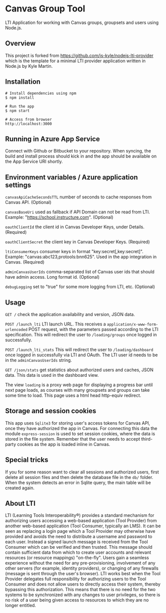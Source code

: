 # Canvas Group Tool

LTI Application for working with Canvas groups, groupsets and users using Node.js.


## Overview

This project is forked from https://github.com/js-kyle/nodejs-lti-provider which is the template for a minimal LTI provider
application written in Node.js by Kyle Martin.


## Installation

```
# Install dependencies using npm
$ npm install

# Run the app
$ npm start

# Access from browser
http://localhost:3000
```

## Running in Azure App Service

Connect with Github or Bitbucket to your repository. When syncing, the build and install process should kick in and the app should be
available on the App Service URI shortly.


## Environment variables / Azure application settings

`canvasApiCacheSecondsTTL` number of seconds to cache responses from Canvas API. (Optional)

`canvasBaseUri` used as fallback if API Domain can not be read from LTI. Example: "https://school.instructure.com". (Optional)

`oauthClientId` the client id in Canvas Developer Keys, under Details. (Required)

`oauthClientSecret` the client key in Canvas Developer Keys. (Required)

`ltiConsumerKeys` consumer keys in format "key:secret[,key:secret]". Example: "canvas:abc123,protools:bnn625". Used in the app integration in Canvas. (Required)

`adminCanvasUserIds` comma-separated list of Canvas user ids that should have admin access. Long format id. (Optional)

`debugLogging` set to "true" for some more logging from LTI, etc. (Optional)


## Usage

`GET /` check the application availability and version, JSON data.

`POST /launch_lti` LTI launch URL. This receives a `application/x-www-form-urlencoded` POST request, with the parameters passed according to the LTI specification. This will redirect the user to `/loading/groups` once logged in successfully.

`POST /launch_lti_stats` This will redirect the user to `/loading/dashboard` once logged in successfully via LTI and OAuth. The LTI user id needs to be in the `adminCanvasUserIds` string.

`GET /json/stats` get statistics about authorized users and caches, JSON data. This data is used in the dashboard view.

The view `loading` is a proxy web page for displaying a progress bar until next page loads, as courses with many groupsets and groups can take some time to load. This page uses a html head http-equiv redirect.


## Storage and session cookies

This app uses `Sqlite3` for storing user's access tokens for Canvas API, once they have authorized the app in Canvas. For connecting this
data the module `express-session` is used to set session cookies, where the data is stored in the file system. Remember that the user needs 
to accept third-party cookies as the app is loaded inline in Canvas.


## Special tricks

If you for some reason want to clear all sessions and authorized users, first delete all session files and then delete the database file
in the `db/` folder. When the system detects an error in Sqlite query, the main table will be created again.


## About LTI

LTI (Learning Tools Interoperability®) provides a standard mechanism for authorizing users accessing a web-based application (Tool Provider) from another web-based application (Tool Consumer, typically an LMS). It can be seen as replacing a login page which a Tool Provider may otherwise have provided and avoids the need to distribute a username and password to each user. Instead a signed launch message is received from the Tool Consumer which can be verified and then trusted. This message should contain sufficient data from which to create user accounts and relevant resources (or resource mappings) "on-the-fly". Users gain a seamless experience without the need for any pre-provisioning, involvement of any other servers (for example, identity providers), or changing of any firewalls (message is sent through the user's browser). LTI works best when the Tool Provider delegates full responsibility for authorizing users to the Tool Consumer and does not allow users to directly access their system, thereby bypassing this authorization. This means that there is no need for the two systems to be synchronized with any changes to user privileges, so there is no risk of a user being given access to resources to which they are no longer entitled.


